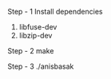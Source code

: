 Step - 1
Install dependencies
1. libfuse-dev
2. libzip-dev

Step - 2
make

Step - 3
./anisbasak <zipfile> <mountpoint>
